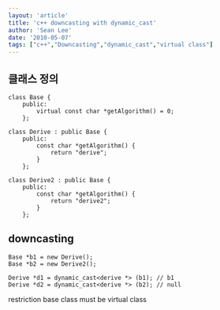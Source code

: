```yaml
---
layout: 'article'
title: 'c++ downcasting with dynamic_cast'
author: 'Sean Lee'
date: '2010-05-07'
tags: ["c++","Downcasting","dynamic_cast","virtual class"]
---
```


## 클래스 정의

    class Base {
        public:
            virtual const char *getAlgorithm() = 0;
        };

    class Derive : public Base {
        public:
            const char *getAlgorithm() {
                return "derive";
            }
        };

    class Derive2 : public Base {
        public:
            const char *getAlgorithm() {
                return "derive2";
            }
        };

## downcasting

    Base *b1 = new Derive();
    Base *b2 = new Derive2();

    Derive *d1 = dynamic_cast<derive *> (b1); // b1
    Derive *d2 = dynamic_cast<derive *> (b2); // null

restriction
base class must be virtual class


